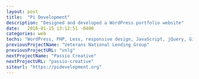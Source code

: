 ```yaml
---
layout: post
title:  "Pi Development"
description: "Designed and developed a WordPress portfolio website"
date:   2016-01-15 13:12:51 -0400
categories: web
techs: "WordPress, PHP, Less, responsive design, JavaScript, jQuery, Git"
previousProjectName: "Veterans National Lending Group"
previousProjectURL: "vnlg"
nextProjectName: "Passio Creative"
nextProjectURL: "passio-creative"
siteurl: "https://pidevelopment.org"
---
```

